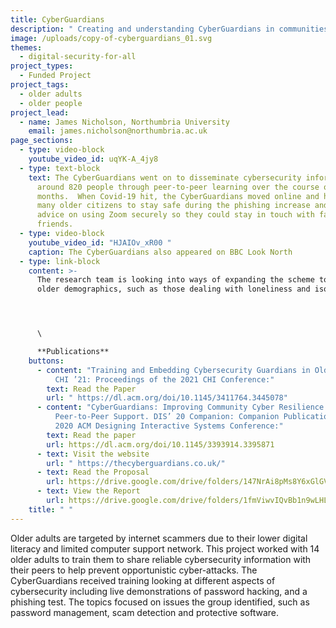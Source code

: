 ```yaml
---
title: CyberGuardians
description: " Creating and understanding CyberGuardians in communities"
image: /uploads/copy-of-cyberguardians_01.svg
themes:
  - digital-security-for-all
project_types:
  - Funded Project
project_tags:
  - older adults
  - older people
project_lead:
  - name: James Nicholson, Northumbria University
    email: james.nicholson@northumbria.ac.uk
page_sections:
  - type: video-block
    youtube_video_id: uqYK-A_4jy8
  - type: text-block
    text: The CyberGuardians went on to disseminate cybersecurity information to
      around 820 people through peer-to-peer learning over the course of nine
      months.  When Covid-19 hit, the CyberGuardians moved online and helped
      many older citizens to stay safe during the phishing increase and gave
      advice on using Zoom securely so they could stay in touch with family and
      friends.
  - type: video-block
    youtube_video_id: "HJAIOv_xR00 "
    caption: The CyberGuardians also appeared on BBC Look North
  - type: link-block
    content: >-
      The research team is looking into ways of expanding the scheme to other
      older demographics, such as those dealing with loneliness and isolation. 




      \

      **Publications**
    buttons:
      - content: "Training and Embedding Cybersecurity Guardians in Older Communities.
          CHI ’21: Proceedings of the 2021 CHI Conference:"
        text: Read the Paper
        url: " https://dl.acm.org/doi/10.1145/3411764.3445078"
      - content: "CyberGuardians: Improving Community Cyber Resilience Through Embedded
          Peer-to-Peer Support. DIS’ 20 Companion: Companion Publication of the
          2020 ACM Designing Interactive Systems Conference:"
        text: Read the paper
        url: https://dl.acm.org/doi/10.1145/3393914.3395871
      - text: Visit the website
        url: " https://thecyberguardians.co.uk/"
      - text: Read the Proposal
        url: https://drive.google.com/drive/folders/147NrAi8pMs8Y6xGlGV2AZh40U3-bH6A1?usp=sharing
      - text: View the Report
        url: https://drive.google.com/drive/folders/1fmViwvIQvBb1n9wLHL6KzAYyf8k09Dn2?usp=sharing
    title: " "
---
```

Older adults are targeted by internet scammers due to their lower digital literacy and limited computer support network. This project worked with 14 older adults to train them to share reliable cybersecurity information with their peers to help prevent opportunistic cyber-attacks. The CyberGuardians received training looking at different aspects of cybersecurity including live demonstrations of password hacking, and a phishing test. The topics focused on issues the group identified, such as password management, scam detection and protective software.